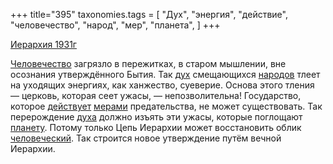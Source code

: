 +++
title="395"
taxonomies.tags = [
 "Дух",
 "энергия",
 "действие",
 "человечество",
 "народ",
 "мер",
 "планета",
]
+++

[Иерархия 1931г](/agni/1931)

[Человечество](/tags/человечество) загрязло в пережитках, в старом мышлении, вне осознания утверждённого Бытия. Так [дух](/tags/Дух) смещающихся [народов](/tags/народ) тлеет на уходящих энергиях, как ханжество, суеверие. Основа этого тления — церковь, которая сеет ужасы, — непозволительна! Государство, которое [действует](/tags/действие) [мерами](/tags/мер) предательства, не может существовать. Так перерождение [духа](/tags/Дух) должно изъять эти ужасы, которые поглощают [планету](/tags/планета). Потому только Цепь Иерархии может восстановить облик [человеческий](/tags/человечество). Так строится новое утверждение путём вечной Иерархии.   

